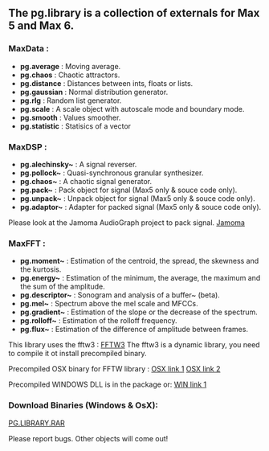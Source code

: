 ## The pg.library is a collection of externals for Max 5 and Max 6.

### MaxData :

* **pg.average** : Moving average.
* **pg.chaos** : Chaotic attractors.
* **pg.distance** : Distances between ints, floats or lists.
* **pg.gaussian** : Normal distribution generator.
* **pg.rlg** : Random list generator.
* **pg.scale** : A scale object with autoscale mode and boundary mode.
* **pg.smooth** : Values smoother.
* **pg.statistic** : Statisics of a vector

### MaxDSP :
* **pg.alechinsky~** : A signal reverser.
* **pg.pollock~** : Quasi-synchronous granular synthesizer.
* **pg.chaos~** : A chaotic signal generator.
* **pg.pack~** : Pack object for signal (Max5 only & souce code only).
* **pg.unpack~** : Unpack object for signal (Max5 only & souce code only).
* **pg.adaptor~** : Adapter for packed signal (Max5 only & souce code only).

Please look at the Jamoma AudioGraph project to pack signal.
[Jamoma](http://www.jamoma.org/)

### MaxFFT :

* **pg.moment~** : Estimation of the centroid, the spread, the skewness and the kurtosis.
* **pg.energy~** : Estimation of the minimum, the average, the maximum and the sum of the amplitude.
* **pg.descriptor~** : Sonogram and analysis of a buffer~ (beta).
* **pg.mel~** : Spectrum above the mel scale and MFCCs.
* **pg.gradient~** : Estimation of the slope or the decrease of the spectrum.
* **pg.rolloff~** : Estimation of the rolloff frequency.
* **pg.flux~** : Estimation of the difference of amplitude between frames.

This library uses the fftw3 : [FFTW3](http://www.fftw.org/)
The fftw3 is a dynamic library, you need to compile it ot install precompiled binary.

Precompiled OSX binary for FFTW library :
[OSX link 1](http://pdb.finkproject.org/pdb/package.php/fftw3?rel_id=10.7-x86_64-current-stable)
[OSX link 2](http://antst.net/Site/FFTW_for_MAC_OS_X.html)

Precompiled WINDOWS DLL is in the package or:
[WIN link 1](http://web.media.mit.edu/~tristan/)

### Download Binaries (Windows & OsX):

[PG.LIBRARY.RAR](https://dl.dropbox.com/u/21891549/pg.library.rar)

Please report bugs. Other objects will come out!
